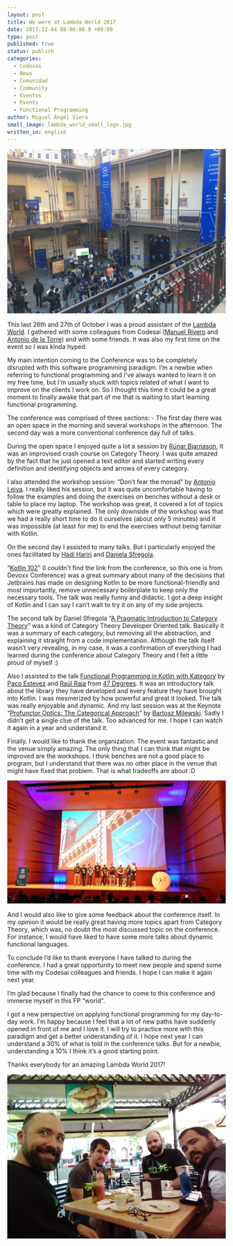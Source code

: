 ```yaml
---
layout: post
title: We were at Lambda World 2017
date: 2017-12-04 08:00:00.0 +00:00
type: post
published: true
status: publish
categories:
  - Codesai
  - News
  - Comunidad
  - Community
  - Eventos
  - Events
  - Functional Programming
author: Miguel Ángel Viera
small_image: lambda_world_small_logo.jpg
written_in: english
---
```


<img src="/assets/lambda_world_main_hall.jpg" alt="Lambda World Main Hall"/>

This last 26th and 27th of October I was a proud assistant of the [Lambda World](http://www.lambda.world/). I gathered with some colleagues from Codesai ([Manuel Rivero](http://www.twitter.com/trikitrok) and [Antonio de la Torre](http://www.twitter.com/adelatorrefoss)) and with some friends. It was also my first time on the event so I was kinda hyped.

My main intention coming to the Conference was to be completely disrupted with this software programming paradigm. I’m a newbie when referring to functional programming and I've always wanted to learn it on my free time, but I’m usually stuck with topics related of what I want to improve on the clients I work on. So I thought this time it could be a great moment to finally awake that part of me that is waiting to start learning functional programming.

The conference was comprised of three sections:
	- The first day there was an open space in the morning and several workshops in the afternoon.
The second day was a more conventional conference day full of talks.

During the open space I enjoyed quite a lot a session by [Rúnar Bjarnason](https://twitter.com/runarorama), it was an improvised crash course on Category Theory. I was quite amazed by the fact that he just opened a text editor and started writing every definition and identifying objects and arrows of every category.

I also attended the workshop session: “Don’t fear the monad” by [Antonio Leiva](https://twitter.com/lime_cl). I really liked his session, but it was quite uncomfortable having to follow the examples and doing the exercises on benches without a desk or table to place my laptop. The workshop was great, it covered a lot of topics which were greatly explained. The only downside of the workshop was that we had a really short time to do it ourselves (about only 5 minutes) and it was impossible (at least for me) to end the exercises without being familiar with Kotlin.

On the second day I assisted to many talks. But I particularly enjoyed the ones facilitated by [Hadi Hariri](https://twitter.com/hhariri) and [Daniela Sfregola](https://twitter.com/DanielaSfregola).

“[Kotlin 102](https://www.youtube.com/watch?v=a7QpoMj2uIA)” (I couldn't find the link from the conference, so this one is from Devoxx Conference) was a great summary about many of the decisions that Jetbrains has made on designing Kotlin to be more functional-friendly and most importantly, remove unnecessary boilerplate to keep only the necessary tools. The talk was really funny and didactic. I got a deep insight of Kotlin and I can say I can’t wait to try it on any of my side projects.

The second talk by Daniel Sfregola “[A Pragmatic Introduction to Category Theory](https://www.youtube.com/watch?v=MvQxNm5gn8g)” was a kind of Category Theory Developer Oriented talk. Basically it was a summary of each category, but removing all the abstraction, and explaining it straight from a code implementation. Although the talk itself wasn’t very revealing, in my case, it was a confirmation of everything I had learned during the conference about Category Theory and I felt a little proud of myself :)

Also I assisted to the talk [Functional Programming in Kotlin with Kategory](https://www.youtube.com/watch?v=IL5XzaCMKpQ) by [Paco Estevez](https://twitter.com/pacoworks) and [Raúl Raja](https://twitter.com/raulraja) from [47 Degrees](https://twitter.com/47deg).  It was an introductory talk about the library they have developed and every feature they have brought into Kotlin. I was mesmerized by how powerful and great it looked. The talk was really enjoyable and dynamic.
 And my last session was at the Keynote “[Profunctor Optics: The Categorical Approach](https://www.youtube.com/watch?v=l1FCXUi6Vlw)” by [Bartosz Milewski](https://twitter.com/bartoszmilewski). Sadly I didn’t get a single clue of the talk. Too advanced for me. I hope I can watch it again in a year and understand it.

Finally. I would like to thank the organization. The event was fantastic and the venue simply amazing. The only thing that I can think that might be improved are the workshops. I think benches are not a good place to program, but I understand that there was no other place in the venue that might have fixed that problem. That is what tradeoffs are about :D

<img src="/assets/lambda-world-organisers.jpg" alt="Lambda World organisers"/>

And I would also like to give some feedback about the conference itself. In my opinion it would be really great having more topics apart from Category Theory, which was, no doubt the most discussed topic on the conference. For instance, I would have liked to have some more talks about dynamic functional languages.

To conclude I’d like to thank everyone I have talked to during the conference. I had a great opportunity to meet new people and spend some time with my Codesai colleagues and friends. I hope I can make it again next year.


I’m glad because I finally had the chance to come to this conference and immerse myself in this FP “world”.

I got a new perspective on applying functional programming for my day-to-day work. I’m happy because I feel that a lot of new paths have suddenly opened in front of me and I love it. I will try to practice more with this paradigm and get a better understanding of it. I hope next year I can understand a 30% of what is told in the conference talks. But for a newbie, understanding a 10% I think it’s a good starting point.

Thanks everybody for an amazing Lambda World 2017!

<img src="/assets/lambda_world_friends.jpg" alt="Lambda World Main Hall"/>
